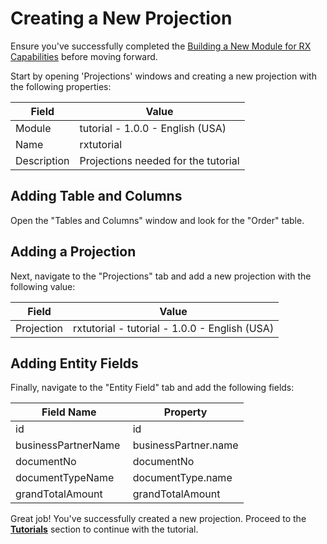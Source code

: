 # Creating a New Projection

Ensure you've successfully completed the [Building a New Module for RX Capabilities](/docs/developer-guide/etendo-rx/tutorials/create-new-module) before moving forward.

Start by opening 'Projections' windows and creating a new projection with the following properties:

| Field       | Value                                |
| ----------- | ------------------------------------ |
| Module      | tutorial - 1.0.0 - English (USA)     |
| Name        | rxtutorial                           |
| Description | Projections needed for the tutorial  |

## Adding Table and Columns

Open the "Tables and Columns" window and look for the "Order" table.

## Adding a Projection

Next, navigate to the "Projections" tab and add a new projection with the following value:

| Field      | Value                                         |
| ---------- | --------------------------------------------- |
| Projection | rxtutorial - tutorial - 1.0.0 - English (USA) |

## Adding Entity Fields

Finally, navigate to the "Entity Field" tab and add the following fields:

|  Field Name         |  Property             |
| ------------------- | --------------------- |
| id                  |  id                   |
| businessPartnerName |  businessPartner.name |
| documentNo          |  documentNo           |
| documentTypeName    |  documentType.name    |
| grandTotalAmount    |  grandTotalAmount     |

Great job! You've successfully created a new projection. Proceed to the [**Tutorials**](/docs/developer-guide/etendo-rx/tutorials) section to continue with the tutorial.
